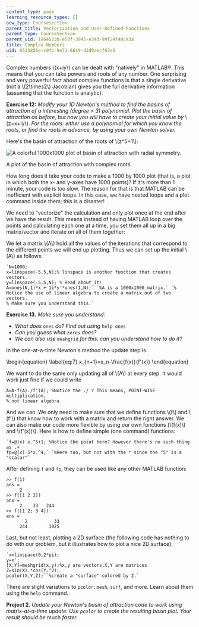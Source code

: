 ```yaml
---
content_type: page
learning_resource_types: []
ocw_type: CourseSection
parent_title: Vectorization and User-Defined Functions
parent_type: CourseSection
parent_uid: 18645230-e50f-3945-e34d-99f24f40ca3a
title: Complex Numbers
uid: 0523856e-c9fc-9e71-66c9-d2d9aecf63e3
---
```


Complex numbers \\(x+iy\\) can be dealt with "natively" in MATLAB®. This means that you can take powers and roots of any number. One surprising and very powerful fact about complex functions is that a single derivative (not a \\(2\\times2\\) Jacobian) gives you the full derivative information (assuming that the function is analytic).

**Exercise 12:** _Modify your 1D Newton's method to find the basins of attraction of a interesting (degree > 3) polynomial. Plot the basin of attraction as before, but now you will have to create your initial value by_ \\(z=x+iy\\). _For the roots: either use a polynomial for which you know the roots, or find the roots in advance, by using your own Newton solver._

Here's the basin of attraction of the roots of \\(z^5+1\\):

![A colorful 1000x1000 plot of basin of attraction with radial symmetry.](/courses/mathematics/18-s997-introduction-to-matlab-programming-fall-2011/vectorization/18-S997f11_unit4_img1.jpg)

A plot of the basin of attraction with complex roots.

How long does it take your code to make a 1000 by 1000 plot (that is, a plot in which both the x- and y-axes have 1000 points)? If it's more than 1 minute, your code is too slow. The reason for that is that MATLAB can be inefficient with explicit loops. In this case, we have nested loops and a plot command inside them; this is a disaster!

We need to "vectorize" the calculation and only plot once at the end after we have the result. This means instead of having MATLAB loop over the points and calculating each one at a time, you set them all up in a big matrix/vector and iterate on all of them together:

We let a matrix \\(A\\) hold all the values of the iterations that correspond to the different points we will end up plotting. Thus we can set up the initial \\(A\\) as follows:

```
`N=1000;
x=linspace(-5,5,N);% linspace is another function that creates vectors.
y=linspace(-5,5,N); % Read about it!
A=ones(N,1)*x + 1i*y'*ones(1,N);` `%A is a 1000x1000 matrix.` `% Notice the use of linear algebra to create a matrix out of two vectors.
% Make sure you understand this.`
```

**Exercise 13.** _Make sure you understand:_

*   _What does_ `ones` _do? Find out using_ `help ones`
*   _Can you guess what_ `zeros` _does?_
*   _We can also use_ `meshgrid` _for this, can you understand how to do it?_

In the one-at-a-time Newton's method the update step is

\\begin{equation} \\label{eq:7} x\_{n+1}=x\_n-\\frac{f(x)}{f'(x)} \\end{equation}

We want to do the same only updating all of \\(A\\) at every step. It would work just fine if we could write

```
A=A-f(A)./f'(A); %Notice the ./ ? This means, POINT-WISE multiplication,
% not linear algebra
```

And we can. We only need to make sure that we define functions \\(f\\) and \\(f'\\) that know how to work with a matrix and return the right answer. We can also make our code more flexible by using our own functions (\\(f(x)\\) and \\(f'(x))\\). Here is how to define simple (one command) functions:

```
`f=@(x) x.^5+1; %Notice the point here? However there's no such thing as .+
fp=@(x) 5*x.^4;` `%Here too, but not with the * since the "5" is a "scalar"`
```

After defining `f` and `fp`, they can be used like any other MATLAB function:

```
>> f(1)
ans =
     2
>> f([1 2 3])
ans =
     2    33   244
>> f([1 2; 3 4])
ans =
       2          33
     244        1025
```

Last, but not least, plotting a 2D surface (the following code has nothing to do with our problem, but it illustrates how to plot a nice 2D surface):

```
`x=linspace(0,2*pi);
y=x';
[X,Y]=meshgrid(x,y);%x,y are vectors,X,Y are matrices
Z=sin(X).*cos(Y.^2);
pcolor(X,Y,Z);``%create a "surface" colored by Z.`
```

There are slight variations to `pcolor`: `mesh`, `surf`, and more. Learn about them using the `help` command.

**Project 2**. _Update your Newton's basin of attraction code to work using matrix-at-a-time update. Use `pcolor` to create the resulting basin plot. Your result should be_ much _faster._